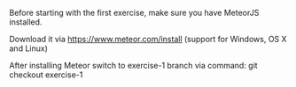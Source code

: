 Before starting with the first exercise, make sure you have MeteorJS installed.

Download it via https://www.meteor.com/install (support for Windows, OS X and Linux)

After installing Meteor switch to exercise-1 branch via command:
git checkout exercise-1 
